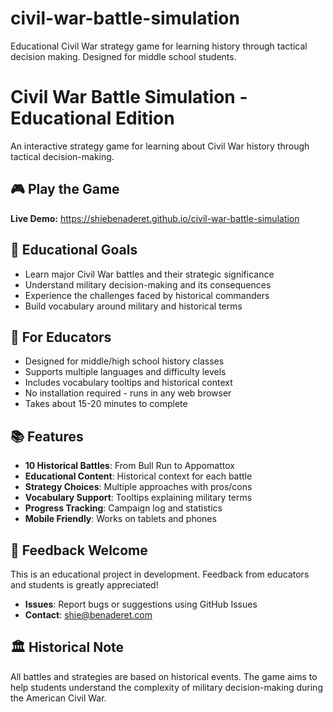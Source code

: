# civil-war-battle-simulation
Educational Civil War strategy game for learning history through tactical decision making. Designed for middle school students.

# Civil War Battle Simulation - Educational Edition

An interactive strategy game for learning about Civil War history through tactical decision-making.

## 🎮 Play the Game
**Live Demo:** https://shiebenaderet.github.io/civil-war-battle-simulation

## 🎯 Educational Goals
- Learn major Civil War battles and their strategic significance
- Understand military decision-making and its consequences  
- Experience the challenges faced by historical commanders
- Build vocabulary around military and historical terms

## 🏫 For Educators
- Designed for middle/high school history classes
- Supports multiple languages and difficulty levels
- Includes vocabulary tooltips and historical context
- No installation required - runs in any web browser
- Takes about 15-20 minutes to complete

## 📚 Features
- **10 Historical Battles**: From Bull Run to Appomattox
- **Educational Content**: Historical context for each battle
- **Strategy Choices**: Multiple approaches with pros/cons
- **Vocabulary Support**: Tooltips explaining military terms
- **Progress Tracking**: Campaign log and statistics
- **Mobile Friendly**: Works on tablets and phones

## 🤝 Feedback Welcome
This is an educational project in development. Feedback from educators and students is greatly appreciated!

- **Issues**: Report bugs or suggestions using GitHub Issues
- **Contact**: shie@benaderet.com

## 🏛️ Historical Note
All battles and strategies are based on historical events. The game aims to help students understand the complexity of military decision-making during the American Civil War.
